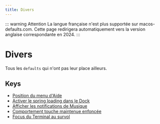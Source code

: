```yaml
---
title: Divers
---
```


::: warning Attention
La langue française n'est plus supportée sur macos-defaults.com. Cette page redirigera automatiquement vers la version anglaise correspondante en 2024.
:::

# Divers

Tous les `defaults` qui n'ont pas leur place ailleurs.

## Keys

- [Position du menu d&#x27;Aide](./devmode.md)
- [Activer le spring loading dans le Dock](./enable-spring-load-actions-on-all-items.md)
- [Afficher les notifications de Musique](./userwantsplaybacknotifications.md)
- [Comportement touche maintenue enfoncée](./applepressandholdenabled.md)
- [Focus du Terminal au survol](./focusfollowsmouse.md)
